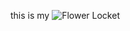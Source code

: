 this is my ![Flower Locket](https://github.com/user-attachments/assets/2ec3b93e-4472-49f6-b7ef-bfb4f34d80cb)
